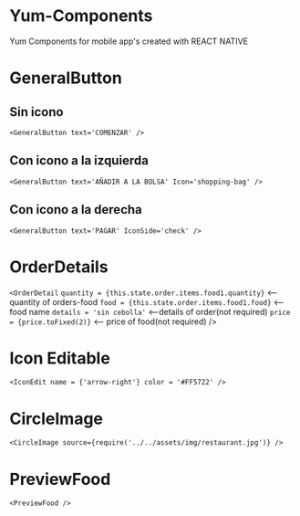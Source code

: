 # Yum-Components
Yum Components for mobile app's created with REACT NATIVE

# GeneralButton

## Sin icono


`<GeneralButton
 text='COMENZAR'
/>`

## Con icono a la izquierda


`<GeneralButton
  text='AÑADIR A LA BOLSA'
  Icon='shopping-bag'
/>`

## Con icono a la derecha


`<GeneralButton
  text='PAGAR'
  IconSide='check'
/>`

# OrderDetails

`<OrderDetail`
    `quantity = {this.state.order.items.food1.quantity}`  <-- quantity of orders-food
    `food = {this.state.order.items.food1.food}` <--food name
    `details = 'sin cebolla'` <--details of order(not required)
    `price = {price.toFixed(2)}` <-- price of food(not required)
/>

# Icon Editable

`<IconEdit
  name = {'arrow-right'}
  color = '#FF5722'
/>
`
# CircleImage
`<CircleImage
  source={require('../../assets/img/restaurant.jpg')}
 />`

# PreviewFood

`<PreviewFood />`


[img1]: img/generalbutton.jpg "general button"
[img2]: img/generalbutton1.jpg "icon left"
[img3]: img/generalbutton2.jpg "icon right"
[img4]: img/orderDetails.jpg "Order details"
